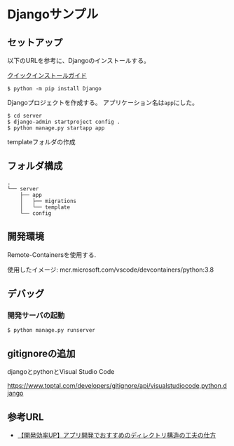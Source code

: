 # Djangoサンプル

## セットアップ

以下のURLを参考に、Djangoのインストールする。

[クイックインストールガイド](https://docs.djangoproject.com/ja/3.0/intro/install/#verifying)


```shell
$ python -m pip install Django
```

Djangoプロジェクトを作成する。
アプリケーション名は```app```にした。

```shell
$ cd server
$ django-admin startproject config .
$ python manage.py startapp app
```

templateフォルダの作成

## フォルダ構成

```shell
.
└── server
    ├── app
    │   ├── migrations
    │   └── template
    └── config
```

## 開発環境
Remote-Containersを使用する.

使用したイメージ: mcr.microsoft.com/vscode/devcontainers/python:3.8

## デバッグ

### 開発サーバの起動

```shell
$ python manage.py runserver
```

## gitignoreの追加
djangoとpythonとVisual Studio Code

https://www.toptal.com/developers/gitignore/api/visualstudiocode,python,django

## 参考URL

- [【開発効率UP】アプリ開発でおすすめのディレクトリ構造の工夫の仕方](https://code-ship-blog.wemotion.co.jp/technology/【開発効率up】アプリ開発でおすすめのディレクト)